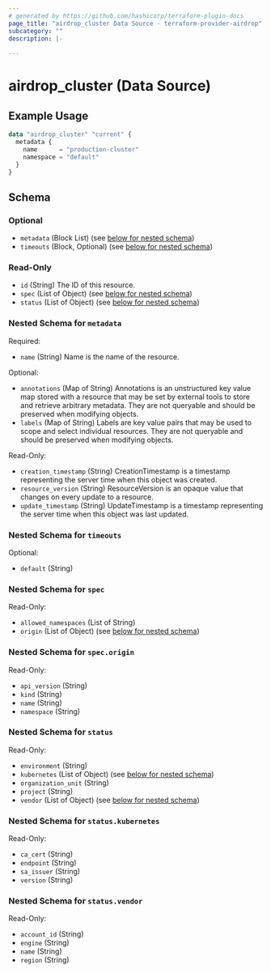 ```yaml
---
# generated by https://github.com/hashicorp/terraform-plugin-docs
page_title: "airdrop_cluster Data Source - terraform-provider-airdrop"
subcategory: ""
description: |-
  
---
```


# airdrop_cluster (Data Source)



## Example Usage

```terraform
data "airdrop_cluster" "current" {
  metadata {
    name      = "production-cluster"
    namespace = "default"
  }
}
```

<!-- schema generated by tfplugindocs -->
## Schema

### Optional

- `metadata` (Block List) (see [below for nested schema](#nestedblock--metadata))
- `timeouts` (Block, Optional) (see [below for nested schema](#nestedblock--timeouts))

### Read-Only

- `id` (String) The ID of this resource.
- `spec` (List of Object) (see [below for nested schema](#nestedatt--spec))
- `status` (List of Object) (see [below for nested schema](#nestedatt--status))

<a id="nestedblock--metadata"></a>
### Nested Schema for `metadata`

Required:

- `name` (String) Name is the name of the resource.

Optional:

- `annotations` (Map of String) Annotations is an unstructured key value map stored with a resource that may be set by external tools to store and retrieve arbitrary metadata. They are not queryable and should be preserved when modifying objects.
- `labels` (Map of String) Labels are key value pairs that may be used to scope and select individual resources. They are not queryable and should be preserved when modifying objects.

Read-Only:

- `creation_timestamp` (String) CreationTimestamp is a timestamp representing the server time when this object was created.
- `resource_version` (String) ResourceVersion is an opaque value that changes on every update to a resource.
- `update_timestamp` (String) UpdateTimestamp is a timestamp representing the server time when this object was last updated.


<a id="nestedblock--timeouts"></a>
### Nested Schema for `timeouts`

Optional:

- `default` (String)


<a id="nestedatt--spec"></a>
### Nested Schema for `spec`

Read-Only:

- `allowed_namespaces` (List of String)
- `origin` (List of Object) (see [below for nested schema](#nestedobjatt--spec--origin))

<a id="nestedobjatt--spec--origin"></a>
### Nested Schema for `spec.origin`

Read-Only:

- `api_version` (String)
- `kind` (String)
- `name` (String)
- `namespace` (String)



<a id="nestedatt--status"></a>
### Nested Schema for `status`

Read-Only:

- `environment` (String)
- `kubernetes` (List of Object) (see [below for nested schema](#nestedobjatt--status--kubernetes))
- `organization_unit` (String)
- `project` (String)
- `vendor` (List of Object) (see [below for nested schema](#nestedobjatt--status--vendor))

<a id="nestedobjatt--status--kubernetes"></a>
### Nested Schema for `status.kubernetes`

Read-Only:

- `ca_cert` (String)
- `endpoint` (String)
- `sa_issuer` (String)
- `version` (String)


<a id="nestedobjatt--status--vendor"></a>
### Nested Schema for `status.vendor`

Read-Only:

- `account_id` (String)
- `engine` (String)
- `name` (String)
- `region` (String)
